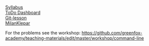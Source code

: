 
[Syllabus](https://github.com/green-fox-academy/avus-picard-syllabus) <br>
[ToDo Dashboard](https://github.com/green-fox-academy/M-Klepar-ToDo-App) <br>
[Git-lesson](https://github.com/MilanKlepar/git-lesson-repository)<br>
[MilanKlepar](https://github.com/green-fox-academy/MilanKlepar)

For the problems see the workshop: https://github.com/greenfox-academy/teaching-materials/edit/master/workshop/command-line

